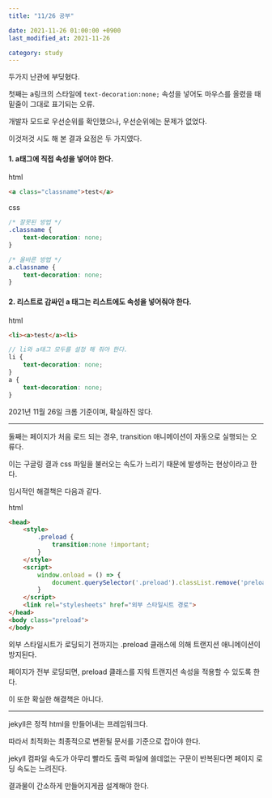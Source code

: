 ```yaml
---
title: "11/26 공부"

date: 2021-11-26 01:00:00 +0900
last_modified_at: 2021-11-26

category: study
---
```



두가지 난관에 부딪혔다.

첫째는 a링크의 스타일에 `text-decoration:none;` 속성을 넣어도 마우스를 올렸을 때 밑줄이 그대로 표기되는 오류.

개발자 모드로 우선순위를 확인했으나, 우선순위에는 문제가 없었다.

이것저것 시도 해 본 결과 요점은 두 가지였다.

#### 1. a태그에 직접 속성을 넣어야 한다.

html

```html
<a class="classname">test</a>
```

css

```scss
/* 잘못된 방법 */
.classname {
    text-decoration: none;
}

/* 올바른 방법 */
a.classname {
    text-decoration: none;
}
```

#### 2. 리스트로 감싸인 a 태그는 리스트에도 속성을 넣어줘야 한다.

html

```html
<li><a>test</a><li>
```

```scss
// li와 a태그 모두를 설정 해 줘야 한다.
li {
    text-decoration: none;
}
a {
    text-decoration: none;
}
```

2021년 11월 26일 크롬 기준이며, 확실하진 않다.

***

둘째는 페이지가 처음 로드 되는 경우, transition 애니메이션이 자동으로 실행되는 오류다.

이는 구글링 결과 css 파일을 불러오는 속도가 느리기 때문에 발생하는 현상이라고 한다.

임시적인 해결책은 다음과 같다.

html

```html
<head>
    <style>
        .preload {
            transition:none !important;
        }
    </style>
    <script>
        window.onload = () => {
            document.querySelector('.preload').classList.remove('preload')
        }
    </script>
    <link rel="stylesheets" href="외부 스타일시트 경로">
</head>
<body class="preload">
</body>
```

외부 스타일시트가 로딩되기 전까지는 .preload 클래스에 의해 트랜지션 애니메이션이 방지된다.

페이지가 전부 로딩되면, preload 클래스를 지워 트랜지션 속성을 적용할 수 있도록 한다.

이 또한 확실한 해결책은 아니다.

***

jekyll은 정적 html을 만들어내는 프레임워크다.

따라서 최적화는 최종적으로 변환될 문서를 기준으로 잡아야 한다.

jekyll 컴파일 속도가 아무리 빨라도 출력 파일에 쓸데없는 구문이 반복된다면 페이지 로딩 속도는 느려진다.

결과물이 간소하게 만들어지게끔 설계해야 한다.